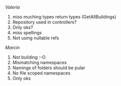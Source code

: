 ﻿
*Valeria*
1) miss muching types return types (GetAllBuildings)
2) Repository used in controllers?
3) Only oks?
4) miss spellings
5) Not using nullable refs

*Marcin*

1) Not building :-O
2) Mismatching namespaces
3) Namings of folders should be pular
4) No file scoped namespaces
5) Only oks